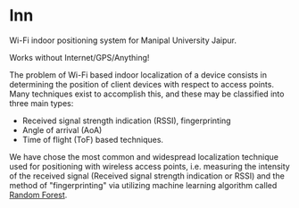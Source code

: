 # Inn

Wi-Fi indoor positioning system for Manipal University Jaipur.

Works without Internet/GPS/Anything!

The problem of Wi-Fi based indoor localization of a device consists in determining the position of client devices with respect to access points. Many techniques exist to accomplish this, and these may be classified into three main types:

- Received signal strength indication (RSSI), fingerprinting
- Angle of arrival (AoA)
- Time of flight (ToF) based techniques.

We have chose the most common and widespread localization technique used for positioning with wireless access points, i.e. measuring the intensity of the received signal (Received signal strength indication or RSSI) and the method of "fingerprinting" via utilizing machine learning algorithm called [Random Forest]().
